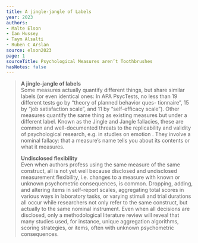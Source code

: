 ```yaml
---
title: A jingle-jangle of Labels
year: 2023
authors:
- Malte Elson
- Ian Hussey
- Taym Alsalti
- Ruben C Arslan
source: elson2023
page: 1
sourceTitle: Psychological Measures aren’t Toothbrushes
hasNotes: false
---
```


> **A jingle-jangle of labels**  
> Some measures actually quantify different things, but share similar labels (or even identical ones: In APA PsycTests, no less than 19 different tests go by “theory of planned behavior ques- tionnaire”, 15 by “job satisfaction scale”, and 11 by “self-efficacy scale”). Other measures quantify the same thing as existing measures but under a different label. Known as the Jingle and Jangle fallacies, these are common and well-documented threats to the replicability and validity of psychological research, e.g. in studies on emotion . They involve a nominal fallacy: that a measure’s name tells you about its contents or what it measures.
>
> **Undisclosed flexibility**  
> Even when authors profess using the same measure of the same construct, all is not yet well because disclosed and undisclosed measurement flexibility, i.e. changes to a measure with known or unknown psychometric consequences, is common. Dropping, adding, and altering items in self-report scales, aggregating total scores in various ways in laboratory tasks, or varying stimuli and trial durations all occur while researchers not only refer to the same construct, but actually to the same nominal instrument. Even when all decisions are disclosed, only a methodological literature review will reveal that many studies used, for instance, unique aggregation algorithms, scoring strategies, or items, often with unknown psychometric consequences.
